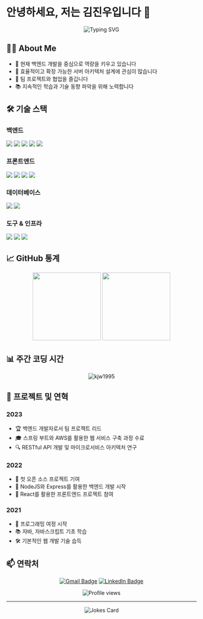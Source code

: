 # 안녕하세요, 저는 김진우입니다 👋

<div align="center">
  <img src="https://readme-typing-svg.herokuapp.com?font=Fira+Code&size=27&duration=3000&pause=1000&color=2E8B57&width=435&lines=백엔드+개발자;열정적인+학습자;팀+협업의+달인" alt="Typing SVG" />
</div>

## 👨‍💻 About Me

- 🌱 현재 백엔드 개발을 중심으로 역량을 키우고 있습니다
- 🎯 효율적이고 확장 가능한 서버 아키텍처 설계에 관심이 많습니다
- 🤝 팀 프로젝트와 협업을 즐깁니다
- 📚 지속적인 학습과 기술 동향 파악을 위해 노력합니다

## 🛠️ 기술 스택

### 백엔드

<p>
  <img src="https://img.shields.io/badge/Java-007396?style=for-the-badge&logo=java&logoColor=white" />
  <img src="https://img.shields.io/badge/Spring-6DB33F?style=for-the-badge&logo=spring&logoColor=white" />
  <img src="https://img.shields.io/badge/Spring_Boot-6DB33F?style=for-the-badge&logo=spring-boot&logoColor=white" />
  <img src="https://img.shields.io/badge/NodeJS-339933?style=for-the-badge&logo=nodedotjs&logoColor=white" />
  <img src="https://img.shields.io/badge/Express-000000?style=for-the-badge&logo=express&logoColor=white" />
</p>

### 프론트엔드

<p>
  <img src="https://img.shields.io/badge/HTML5-E34F26?style=for-the-badge&logo=html5&logoColor=white" />
  <img src="https://img.shields.io/badge/CSS3-1572B6?style=for-the-badge&logo=css3&logoColor=white" />
  <img src="https://img.shields.io/badge/JavaScript-F7DF1E?style=for-the-badge&logo=javascript&logoColor=black" />
  <img src="https://img.shields.io/badge/React-61DAFB?style=for-the-badge&logo=react&logoColor=black" />
</p>

### 데이터베이스

<p>
  <img src="https://img.shields.io/badge/MySQL-4479A1?style=for-the-badge&logo=mysql&logoColor=white" />
  <img src="https://img.shields.io/badge/MongoDB-47A248?style=for-the-badge&logo=mongodb&logoColor=white" />
</p>

### 도구 & 인프라

<p>
  <img src="https://img.shields.io/badge/Git-F05032?style=for-the-badge&logo=git&logoColor=white" />
  <img src="https://img.shields.io/badge/Docker-2496ED?style=for-the-badge&logo=docker&logoColor=white" />
  <img src="https://img.shields.io/badge/AWS-232F3E?style=for-the-badge&logo=amazonaws&logoColor=white" />
</p>

## 📈 GitHub 통계

<div align="center">
  <img height="180em" src="https://github-readme-stats.vercel.app/api?username=kjw1995&show_icons=true&theme=vue&include_all_commits=true&count_private=true"/>
  <img height="180em" src="https://github-readme-stats.vercel.app/api/top-langs/?username=kjw1995&layout=compact&langs_count=7&theme=vue"/>
</div>

## 📊 주간 코딩 시간

<div align="center">
  <img src="https://github-readme-streak-stats.herokuapp.com/?user=kjw1995&theme=vue" alt="kjw1995" />
</div>

## 🚀 프로젝트 및 연혁

### 2023
- 🏆 백엔드 개발자로서 팀 프로젝트 리드
- 🎓 스프링 부트와 AWS를 활용한 웹 서비스 구축 과정 수료
- 🔍 RESTful API 개발 및 마이크로서비스 아키텍처 연구

### 2022
- 🚀 첫 오픈 소스 프로젝트 기여
- 💼 NodeJS와 Express를 활용한 백엔드 개발 시작
- 📱 React를 활용한 프론트엔드 프로젝트 참여

### 2021
- 🌱 프로그래밍 여정 시작
- 📚 자바, 자바스크립트 기초 학습
- 🛠️ 기본적인 웹 개발 기술 습득

## 📫 연락처

<div align="center">
  
[![Gmail Badge](https://img.shields.io/badge/-Gmail-d14836?style=flat-square&logo=Gmail&logoColor=white&link=mailto:your.email@gmail.com)](mailto:your.email@gmail.com)
[![LinkedIn Badge](https://img.shields.io/badge/-LinkedIn-blue?style=flat-square&logo=Linkedin&logoColor=white&link=https://www.linkedin.com/in/your-linkedin/)](https://www.linkedin.com/in/your-linkedin/)
  
</div>

<div align="center">
  <img src="https://komarev.com/ghpvc/?username=kjw1995&color=green" alt="Profile views" />
</div>

---

<div align="center">
  <img src="https://readme-jokes.vercel.app/api" alt="Jokes Card" />
</div>
